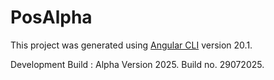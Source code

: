 # PosAlpha


This project was generated using [Angular CLI](https://github.com/angular/angular-cli) version 20.1.

Development Build : Alpha Version 2025.
Build no. 29072025.
 
 
